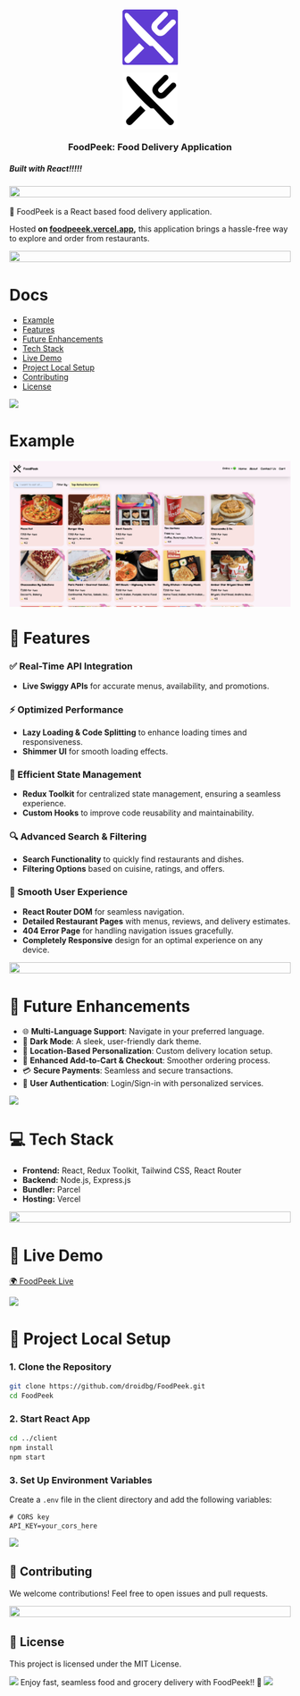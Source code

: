 <p align="center"><img align="center" height='100' src="./.github/logo2.png#gh-dark-mode-only"/></p>
<p align="center"><img align="center"  height='100' src="./.github/logo.png#gh-light-mode-only"/> </p>

<h3 align="center">FoodPeek: Food Delivery Application </h3>
<h5>  Built with React!!!!!</h5>
<img src="https://i.imgur.com/dBaSKWF.gif" height="20" width="100%">

🚀 FoodPeek is a React based food delivery application.

Hosted **on [foodpeeek.vercel.app](https://foodpeeek.vercel.app/),** this application brings a hassle-free way to explore and order from restaurants.

<img src="https://i.imgur.com/dBaSKWF.gif" height="20" width="100%">

# Docs

- [Example](#example)
- [Features](#-features)
- [Future Enhancements](#-future-enhancements)
- [Tech Stack](#-tech-stack)
- [Live Demo](#-live-demo)
- [Project Local Setup](#-project-local-setup)
- [Contributing](#-contributing)
- [License](#-license)

<img src="https://user-images.githubusercontent.com/73097560/115834477-dbab4500-a447-11eb-908a-139a6edaec5c.gif"/>

# Example

<p align="center">
<a href="https://foodpeeek.vercel.app/">
<img align="center" src="./.github/example.png"/>
</a>
</p>

<!-- https://github.com/user-attachments/assets/f34480c0-6c0a-4e66-8d9b-8f8977898d9b -->

<!-- <p align="center"><img align="center" src="./.github/example-light.png#gh-light-mode-only"/></p> -->

# 🌟 Features

### ✅ Real-Time API Integration

- **Live Swiggy APIs** for accurate menus, availability, and promotions.

### ⚡ Optimized Performance

- **Lazy Loading & Code Splitting** to enhance loading times and responsiveness.
- **Shimmer UI** for smooth loading effects.

### 🔧 Efficient State Management

- **Redux Toolkit** for centralized state management, ensuring a seamless experience.
- **Custom Hooks** to improve code reusability and maintainability.

### 🔍 Advanced Search & Filtering

- **Search Functionality** to quickly find restaurants and dishes.
- **Filtering Options** based on cuisine, ratings, and offers.

### 🚀 Smooth User Experience

- **React Router DOM** for seamless navigation.
- **Detailed Restaurant Pages** with menus, reviews, and delivery estimates.
- **404 Error Page** for handling navigation issues gracefully.
- **Completely Responsive** design for an optimal experience on any device.

<img src="https://i.imgur.com/dBaSKWF.gif" height="20" width="100%">

# 🎯 Future Enhancements

- 🌐 **Multi-Language Support**: Navigate in your preferred language.
- 🌙 **Dark Mode**: A sleek, user-friendly dark theme.
- 📍 **Location-Based Personalization**: Custom delivery location setup.
- 🛒 **Enhanced Add-to-Cart & Checkout**: Smoother ordering process.
- 💳 **Secure Payments**: Seamless and secure transactions.
- 🔐 **User Authentication**: Login/Sign-in with personalized services.

<img src="https://user-images.githubusercontent.com/73097560/115834477-dbab4500-a447-11eb-908a-139a6edaec5c.gif"/>

# 💻 Tech Stack

- **Frontend:** React, Redux Toolkit, Tailwind CSS, React Router
- **Backend:** Node.js, Express.js
- **Bundler:** Parcel
- **Hosting:** Vercel

<img src="https://i.imgur.com/dBaSKWF.gif" height="20" width="100%">

# 🚀 Live Demo

[🌍 FoodPeek Live](https://FoodPeek.vercel.app)

<img src="https://user-images.githubusercontent.com/73097560/115834477-dbab4500-a447-11eb-908a-139a6edaec5c.gif"/>

# 📂 Project Local Setup

### 1. Clone the Repository

```bash
git clone https://github.com/droidbg/FoodPeek.git
cd FoodPeek
```

<!-- ### 2. Start Server

```sh
cd server
npm install
npm start
``` -->

### 2. Start React App

```bash
cd ../client
npm install
npm start
```

### 3. Set Up Environment Variables

Create a `.env` file in the client directory and add the following variables:

```env
# CORS key
API_KEY=your_cors_here

```

<!--
## API Endpoints

### Categories

- **Create a Category**:

  - `POST /categories/`
  - Request Body:
    ```json
    {
      "name": "Electronics",
      "description": "Reviews for electronic products"
    }
    ```

- **Get All Categories**:
  - `GET /categories/`

### Reviews

- **Create a Review**:

  - `POST /reviews/`
  - Request Body:
    ```json
    {
      "text": "This product is amazing!",
      "stars": 9,
      "review_id": "12345",
      "category_id": 1
    }
    ```

- **Get All Reviews**:

  - `GET /reviews/`
  - Optional Query Parameter: `category_id` (filter reviews by category)
  - Pagination: 15 reviews per page.

- **Reprocess Reviews**:
  - `POST /reviews/reprocess`
  - Reprocesses all reviews with missing sentiment or tone analysis.

### Trends

- **Get Review Trends**:
  - `GET /reviews/trends`
  - Returns top 5 categories based on average review ratings.

---

## Example Usage

### Create a Category

```bash
curl -X POST "http://127.0.0.1:8000/categories/" \
-H "Content-Type: application/json" \
-d '{"name": "Electronics", "description": "Reviews for electronic products"}'
```

### Create a Review

```bash
curl -X POST "http://127.0.0.1:8000/reviews/" \
-H "Content-Type: application/json" \
-d '{"text": "This product is amazing!", "stars": 9, "review_id": "12345", "category_id": 1}'
```

### Get Review Trends

```bash
curl -X GET "http://127.0.0.1:8000/reviews/trends"
```

### Get Reviews by Category

```bash
curl -X GET "http://127.0.0.1:8000/reviews/?category_id=1"
```

--- -->

<img src="https://user-images.githubusercontent.com/73097560/115834477-dbab4500-a447-11eb-908a-139a6edaec5c.gif"/>

## 📜 Contributing

We welcome contributions! Feel free to open issues and pull requests.

<img src="https://i.imgur.com/dBaSKWF.gif" height="20" width="100%">

## 📝 License

This project is licensed under the MIT License.

<img src="https://user-images.githubusercontent.com/73097560/115834477-dbab4500-a447-11eb-908a-139a6edaec5c.gif"/>
Enjoy fast, seamless food and grocery delivery with FoodPeek!! 🚀

<img src="https://user-images.githubusercontent.com/73097560/115834477-dbab4500-a447-11eb-908a-139a6edaec5c.gif"/>

<!-- This is a food delivery application.

1. For fetching of data we are using swiggy API :
   https://www.swiggy.com/dapi/restaurants/list/v5?lat=12.9351929&lng=77.62448069999999&page_type=DESKTOP_WEB_LISTING

2. Added Cors Proxy using https://cors.sh/

<!--
-> Create a .env file and your CORS Proxy API key in it

-> https://designer.mocky.io/design or create own server on vercel or render.com -->
<!-- #653ADB -->
<!-- #0093fb -->
